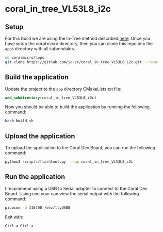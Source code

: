 # coral_in_tree_VL53L8_i2c

## Setup

For this build we are using the In-Tree method described [here](https://coral.ai/docs/dev-board-micro/freertos/#freertos-tasks).
Once you have setup the coral micro directory, then you can clone this repo into the `apps` directory with all submodules.
```bash
cd coralmicro/apps
git clone https://github.com/jc-cr/coral_in_tree_VL53L8_i2c.git --recurse-submodules
```


## Build the application

Update the project to the `app` directory CMakeLists.txt file:
```cmake
add_subdirectory(coral_in_tree_VL53L8_i2c)
```

Now you should be able to build the application by running the following command:
```bash
bash build.sh
```

## Upload the application

To upload the application to the Coral Dev Board, you can run the following command:

```bash
python3 scripts/flashtool.py --app coral_in_tree_VL53L8_i2c
```

## Run the application

I recommend using a USB to Serial adapter to connect to the Coral Dev Board. 
Using one your can view the serial output with the following command:

```bash
picocom -b 115200 /dev/ttyUSB0
```

Exit with:
```
Ctrl-a Ctrl-x
```